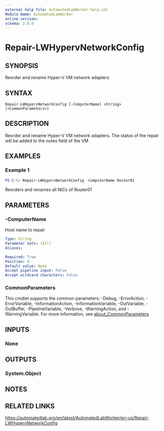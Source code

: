 ```yaml
---
external help file: AutomatedLabWorker-help.xml
Module Name: AutomatedLabWorker
online version:
schema: 2.0.0
---
```


# Repair-LWHypervNetworkConfig

## SYNOPSIS
Reorder and rename Hyper-V VM network adapters

## SYNTAX

```
Repair-LWHypervNetworkConfig [-ComputerName] <String> [<CommonParameters>]
```

## DESCRIPTION
Reorder and rename Hyper-V VM network adapters.
The status of the repair will be added to the notes field of the VM

## EXAMPLES

### Example 1
```powershell
PS C:\> Repair-LWHypervNetworkConfig -ComputerName Router01
```

Reorders and renames all NICs of Router01

## PARAMETERS

### -ComputerName
Host name to repair

```yaml
Type: String
Parameter Sets: (All)
Aliases:

Required: True
Position: 0
Default value: None
Accept pipeline input: False
Accept wildcard characters: False
```

### CommonParameters
This cmdlet supports the common parameters: -Debug, -ErrorAction, -ErrorVariable, -InformationAction, -InformationVariable, -OutVariable, -OutBuffer, -PipelineVariable, -Verbose, -WarningAction, and -WarningVariable. For more information, see [about_CommonParameters](http://go.microsoft.com/fwlink/?LinkID=113216).

## INPUTS

### None
## OUTPUTS

### System.Object
## NOTES

## RELATED LINKS
https://automatedlab.org/en/latest/AutomatedLabWorker/en-us/Repair-LWHypervNetworkConfig
